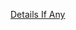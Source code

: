 [Details If Any](https://github.com/deathbybandaid/piholeparser/blob/master/RecentRunLogs/parsingscripts/AdblockIran.md)

